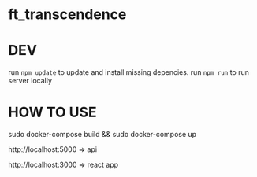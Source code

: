 # ft_transcendence

# DEV

run `npm update` to update and install missing depencies.
run `npm run` to run server locally

# HOW TO USE

  sudo docker-compose build && sudo docker-compose up
  
  http://localhost:5000 => api
  
  http://localhost:3000 => react app
